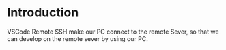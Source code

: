 # Introduction
VSCode Remote SSH make our PC connect to the remote Sever, so that we can develop on the remote sever by using our PC.
